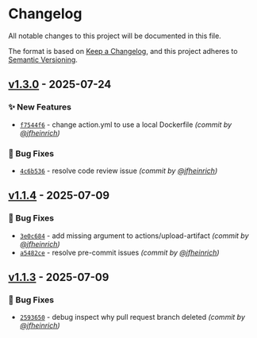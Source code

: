 # Changelog
All notable changes to this project will be documented in this file.

The format is based on [Keep a Changelog](https://keepachangelog.com/en/1.0.0/),
and this project adheres to [Semantic Versioning](https://semver.org/spec/v2.0.0.html).

## [v1.3.0] - 2025-07-24
### :sparkles: New Features
- [`f7544f6`](https://github.com/jfheinrich-eu/github-daily-report/commit/f7544f64b0f01d2ebb52c21a41e7b21b87400869) - change action.yml to use a local Dockerfile *(commit by [@jfheinrich](https://github.com/jfheinrich))*

### :bug: Bug Fixes
- [`4c6b536`](https://github.com/jfheinrich-eu/github-daily-report/commit/4c6b53645a6ea8bbea9068089e19e29816406e97) - resolve code review issue *(commit by [@jfheinrich](https://github.com/jfheinrich))*


## [v1.1.4] - 2025-07-09
### :bug: Bug Fixes
- [`3e0c684`](https://github.com/jfheinrich-eu/github-daily-report/commit/3e0c6843768a5f601b84119115d83534013cfd09) - add missing argument to actions/upload-artifact *(commit by [@jfheinrich](https://github.com/jfheinrich))*
- [`a5482ce`](https://github.com/jfheinrich-eu/github-daily-report/commit/a5482ce8887a408bab0dacc09bc4b6d7e47e071a) - resolve pre-commit issues *(commit by [@jfheinrich](https://github.com/jfheinrich))*


## [v1.1.3] - 2025-07-09
### :bug: Bug Fixes
- [`2593650`](https://github.com/jfheinrich-eu/github-daily-report/commit/2593650e9ba7f0d304b42a28bd5e53fadd586d51) - debug inspect why pull request branch deleted *(commit by [@jfheinrich](https://github.com/jfheinrich))*

[v1.1.3]: https://github.com/jfheinrich-eu/github-daily-report/compare/v1.1.2...v1.1.3
[v1.1.4]: https://github.com/jfheinrich-eu/github-daily-report/compare/v1.1.3...v1.1.4
[v1.3.0]: https://github.com/jfheinrich-eu/github-daily-report/compare/v1.2.2...v1.3.0
